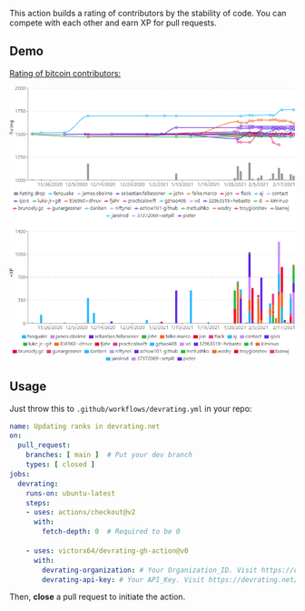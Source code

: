 This action builds a rating of contributors by the stability of code. 
You can compete with each other and earn XP for pull requests.

## Demo

[Rating of bitcoin contributors:](https://devrating.net/#/repositories/sgUj3bYc7wXTAXjF5DN0ON7lTTT2/bitcoin%2Fbitcoin)

![](screenshot.png)

## Usage

Just throw this to `.github/workflows/devrating.yml` in your repo:

```yaml
name: Updating ranks in devrating.net
on:
  pull_request:
    branches: [ main ]  # Put your dev branch
    types: [ closed ]
jobs:
  devrating:
    runs-on: ubuntu-latest
    steps:
    - uses: actions/checkout@v2
      with:
        fetch-depth: 0  # Required to be 0

    - uses: victorx64/devrating-gh-action@v0
      with:
        devrating-organization: # Your Organization_ID. Visit https://devrating.net/#/keys to obtain
        devrating-api-key: # Your API_Key. Visit https://devrating.net/#/keys to create new
```

Then, **close** a pull request to initiate the action.